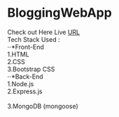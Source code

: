 # BloggingWebApp
Check out Here Live [URL](https://obscure-chamber-63610.herokuapp.com) <br /> 
Tech Stack Used : <br/> 
⋅⋅*Front-End <br/> 
1.HTML <br/> 
2.CSS <br/> 
3.Bootstrap CSS <br/> 
⋅⋅*Back-End <br/> 
1.Node.js <br/> 
2.Express.js <br/>  
3.MongoDB (mongoose) 
